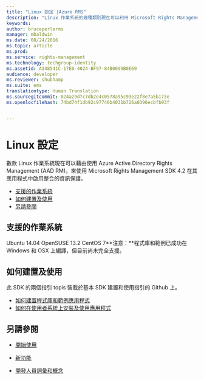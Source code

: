 ```yaml
---
title: "Linux 設定 |Azure RMS"
description: "Linux 作業系統的幾種類別現在可以利用 Microsoft Rights Management SDK 4.2。"
keywords: 
author: bruceperlerms
manager: mbaldwin
ms.date: 08/24/2016
ms.topic: article
ms.prod: 
ms.service: rights-management
ms.technology: techgroup-identity
ms.assetid: A348541C-17E0-4024-BF97-84B0099B0E69
audience: developer
ms.reviewer: shubhamp
ms.suite: ems
translationtype: Human Translation
ms.sourcegitcommit: 024a29d7c7db2e4c0578a95c93e22f8e7a5b173e
ms.openlocfilehash: 74bd74f1db92c97740b4031b726a0396ecbfb93f


---
```


# Linux 設定


數款 Linux 作業系統現在可以藉由使用 Azure Active Directory Rights Management (AAD RM)，來使用 Microsoft Rights Management SDK 4.2 在其應用程式中啟用整合的資訊保護。

-   [支援的作業系統](#supported-operating-systems)
-   [如何建置及使用](#how-to-build-and-use)
-   [另請參閱](#see-also)

## 支援的作業系統


Ubuntu 14.04 OpenSUSE 13.2 CentOS 7**注意：**程式庫和範例已成功在 Windows 和 OSX 上編譯，但目前尚未完全支援。

 

## 如何建置及使用

此 SDK 的兩個指引 topis 裝載於基本 SDK 建置和使用指引的 Github 上。

-   [如何建置程式庫和範例應用程式](https://github.com/AzureAD/rms-sdk-for-cpp/blob/master/docs/how_to_build_it.md)
-   [如何在使用者系統上安裝及使用應用程式](https://github.com/AzureAD/rms-sdk-for-cpp/blob/master/docs/how_to_use_it.md)

## 另請參閱

* [開始使用](get-started.md)

* [新功能](release-notes.md)

* [開發人員詞彙和概念](core-concepts.md)

 

 






<!--HONumber=Aug16_HO4-->


